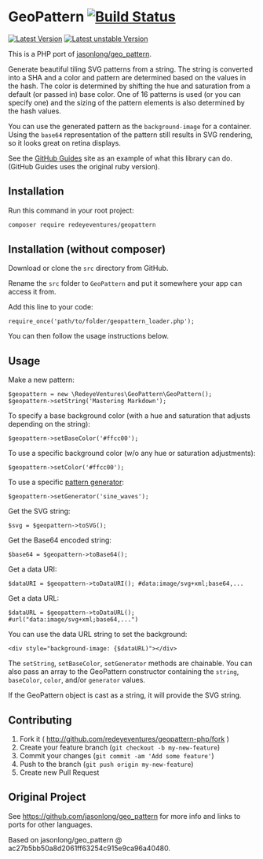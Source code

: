 GeoPattern [![Build Status](https://travis-ci.org/redeyeventures/geopattern-php.png?branch=master)](https://travis-ci.org/redeyeventures/geopattern-php)
==========

[![Latest Version](https://img.shields.io/packagist/v/redeyeventures/geopattern.svg?label=stable)](https://packagist.org/packages/redeyeventures/geopattern)
[![Latest unstable Version](https://img.shields.io/packagist/vpre/redeyeventures/geopattern.svg?label=unstable)](https://packagist.org/packages/redeyeventures/geopattern#dev-master)

This is a PHP port of [jasonlong/geo_pattern](https://github.com/jasonlong/geo_pattern).

Generate beautiful tiling SVG patterns from a string. The string is converted into a SHA and a color and pattern are determined based on the values in the hash. The color is determined by shifting the hue and saturation from a default (or passed in) base color. One of 16 patterns is used (or you can specify one) and the sizing of the pattern elements is also determined by the hash values.

You can use the generated pattern as the `background-image` for a container. Using the `base64` representation of the pattern still results in SVG rendering, so it looks great on retina displays.

See the [GitHub Guides](http://guides.github.com) site as an example of what this library can do. (GitHub Guides uses the original ruby version).

## Installation

Run this command in your root project:

```sh
composer require redeyeventures/geopattern
```

## Installation (without composer)

Download or clone the `src` directory from GitHub.

Rename the `src` folder to `GeoPattern` and put it somewhere your app can access it from.

Add this line to your code:

    require_once('path/to/folder/geopattern_loader.php');

You can then follow the usage instructions below.

## Usage

Make a new pattern:

    $geopattern = new \RedeyeVentures\GeoPattern\GeoPattern();
    $geopattern->setString('Mastering Markdown');

To specify a base background color (with a hue and saturation that adjusts depending on the string):

    $geopattern->setBaseColor('#ffcc00');

To use a specific background color (w/o any hue or saturation adjustments):

    $geopattern->setColor('#ffcc00');

To use a specific [pattern generator](#available-patterns):

    $geopattern->setGenerator('sine_waves');

Get the SVG string:

    $svg = $geopattern->toSVG();

Get the Base64 encoded string:

    $base64 = $geopattern->toBase64();

Get a data URI:

    $dataURI = $geopattern->toDataURI(); #data:image/svg+xml;base64,...

Get a data URL:

    $dataURL = $geopattern->toDataURL(); #url("data:image/svg+xml;base64,...")

You can use the data URL string to set the background:

    <div style="background-image: {$dataURL)"></div>

The `setString`, `setBaseColor`, `setGenerator` methods are chainable.
You can also pass an array to the GeoPattern constructor containing the `string`, `baseColor`, `color`, and/or `generator` values.

If the GeoPattern object is cast as a string, it will provide the SVG string.

## Contributing

1. Fork it ( http://github.com/redeyeventures/geopattern-php/fork )
2. Create your feature branch (`git checkout -b my-new-feature`)
3. Commit your changes (`git commit -am 'Add some feature'`)
4. Push to the branch (`git push origin my-new-feature`)
5. Create new Pull Request

## Original Project

See https://github.com/jasonlong/geo_pattern for more info and links to ports for other languages.

Based on jasonlong/geo_pattern @ ac27b5bb50a8d2061ff63254c915e9ca96a40480.
